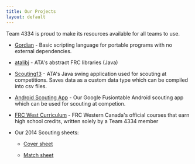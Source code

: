 ```yaml
---
title: Our Projects
layout: default
---
```


Team 4334 is proud to make its resources available for all teams to use.

- [Gordian](http://www.4334.ca/gordian) - Basic scripting language for portable programs with no external dependencies.
- [atalibj](http://www.4334.ca/atalibj) - ATA's abstract FRC libraries (Java)
- [Scouting13](https://github.com/joelg236/Scouting13) - ATA's Java swing application used for scouting at competitions. Saves data as a custom data type which can be compiled into csv files.
- [Android Scouting App](https://play.google.com/store/apps/details?id=appinventor.ai_hiyou102.Scouting) - Our Google Fusiontable Android scouting app which can be used for scouting at competion.
- [FRC West Curriculum](http://frc-west.github.io/) - FRC Western Canada's official courses that earn high school credits, written solely by a Team 4334 member
- Our 2014 Scouting sheets:

     * [Cover sheet](/Scouting/cover-full.pdf)

     * [Match sheet](/Scouting/match-sheet.pdf)

